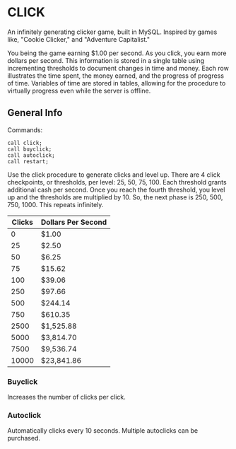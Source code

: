 # CLICK
An infinitely generating clicker game, built in MySQL. Inspired by games like, "Cookie Clicker," and "Adventure Capitalist." 

You being the game earning $1.00 per second. As you click, you earn more dollars per second. This information is stored in a single table using incrementing thresholds to document changes in time and money. Each row illustrates the time spent, the money earned, and the progress of progress of time. Variables of time are stored in tables, allowing for the procedure to virtually progress even while the server is offline.

## General Info
Commands:
```
call click;
call buyclick;
call autoclick;
call restart;
```

Use the click procedure to generate clicks and level up. There are 4 click checkpoints, or thresholds, per level: 25, 50, 75, 100. Each threshold grants additional cash per second. Once you reach the fourth threshold, you level up and the thresholds are multiplied by 10. So, the next phase is 250, 500, 750, 1000. This repeats infinitely.

| Clicks  | Dollars Per Second |
| ------------- | ------------- |
| 0  | $1.00  |
| 25  | $2.50 |
| 50  | $6.25  |
| 75  | $15.62  |
| 100  | $39.06 |
| 250  | $97.66  |
| 500  | $244.14  |
| 750  | $610.35  |
| 2500  | $1,525.88  |
| 5000  | $3,814.70  |
| 7500  | $9,536.74  |
| 10000  | $23,841.86  |


### Buyclick
Increases the number of clicks per click. 

### Autoclick
Automatically clicks every 10 seconds. Multiple autoclicks can be purchased.

